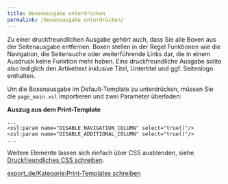 ```yaml
---
title: Boxenausgabe unterdrücken
permalink: /Boxenausgabe_unterdrücken/
---
```


Zu einer druckfreundlichen Ausgabe gehört auch, dass Sie alle Boxen aus der Seitenausgabe entfernen. Boxen stellen in der Regel Funktionen wie die Navigation, die Seitensuche oder weiterführende Links dar, die in einem Ausdruck keine Funktion mehr haben. Eine druckfreundliche Ausgabe sollte also lediglich den Artikeltext inklusive Titel, Untertitel und ggf. Seitenlogo enthalten.

Um die Boxenausgabe im Default-Template zu unterdrücken, müssen Sie die `page_main.xsl` importieren und zwei Parameter überladen:

**Auszug aus dem Print-Template**

~~~~ {.xml}
...
<xsl:param name="DISABLE_NAVIGATION_COLUMN" select="true()"/>
<xsl:param name="DISABLE_ADDITIONAL_COLUMN" select="true()"/>
...
~~~~

Weitere Elemente lassen sich einfach über CSS ausblenden, siehe [Druckfreundliches CSS schreiben](/Druckfreundliches_CSS_schreiben ).

[export_de/Kategorie:Print-Templates schreiben](export_de/Kategorie:Print-Templates_schreiben )